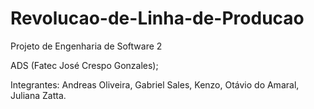 # Revolucao-de-Linha-de-Producao
Projeto de Engenharia de Software 2

ADS (Fatec José Crespo Gonzales);

Integrantes:
Andreas Oliveira,
Gabriel Sales,
Kenzo,
Otávio do Amaral,
Juliana Zatta.

